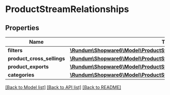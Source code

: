 # ProductStreamRelationships

## Properties
Name | Type | Description | Notes
------------ | ------------- | ------------- | -------------
**filters** | [**\Rundum\Shopware6\Model\ProductStreamRelationshipsFilters**](ProductStreamRelationshipsFilters.md) |  | [optional] 
**product_cross_sellings** | [**\Rundum\Shopware6\Model\ProductStreamRelationshipsProductCrossSellings**](ProductStreamRelationshipsProductCrossSellings.md) |  | [optional] 
**product_exports** | [**\Rundum\Shopware6\Model\ProductStreamRelationshipsProductExports**](ProductStreamRelationshipsProductExports.md) |  | [optional] 
**categories** | [**\Rundum\Shopware6\Model\ProductStreamRelationshipsCategories**](ProductStreamRelationshipsCategories.md) |  | [optional] 

[[Back to Model list]](../../README.md#documentation-for-models) [[Back to API list]](../../README.md#documentation-for-api-endpoints) [[Back to README]](../../README.md)

